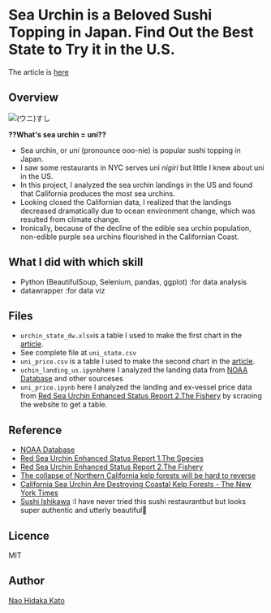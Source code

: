 # Sea Urchin is a Beloved Sushi Topping in Japan. Find Out the Best State to Try it in the U.S.
The article is [here](https://naokatoh.github.io/sea_urchin/)

## Overview
![(ウニ)すし](https://cdn.emojidex.com/emoji/seal/(ウニ)すし.png "(ウニ)すし")


**??What's sea urchin = uni??**  
- Sea urchin, or *uni* (pronounce ooo-nie) is popular sushi topping in Japan. 
- I saw some restaurants in NYC serves uni *nigiri* but little I knew about uni in the US.
- In this project, I analyzed the sea urchin landings in the US and found that California produces the most sea urchins.
- Looking closed the Californian data, I realized that the landings decreased dramatically due to ocean environment change, which was resulted from climate change.
- Ironically, because of the decline of the edible sea urchin population, non-edible purple sea urchins flourished in the Californian Coast. 

## What I did with which skill
- Python (BeautifulSoup, Selenium, pandas, ggplot) :for data analysis
- datawrapper :for data viz

## Files
- ```urchin_state_dw.xlsx```is a table I used to make the first chart in the [article](https://naokatoh.github.io/sea_urchin/).
- See complete file at ```uni_state.csv```
- ```uni_price.csv``` is a table I used to make the second chart in the [article](https://naokatoh.github.io/sea_urchin/).
- ```uchin_landing_us.ipynb```here I analyzed the landing data from [NOAA Database](https://www.fisheries.noaa.gov/foss/f?p=215:200:17118210909997:Mail:NO:::) and other sourceses
- ```uni_price.ipynb``` here I analyzed the landing and ex-vessel price data from [Red Sea Urchin Enhanced Status Report 2.The Fishery](https://marinespecies.wildlife.ca.gov/red-sea-urchin/the-fishery/) by scraoing the website to get a table. 

## Reference
- [NOAA Database](https://www.fisheries.noaa.gov/foss/f?p=215:200:17118210909997:Mail:NO:::)  
- [Red Sea Urchin Enhanced Status Report 1.The Species](https://marinespecies.wildlife.ca.gov/red-sea-urchin/the-species/)  
- [Red Sea Urchin Enhanced Status Report 2.The Fishery](https://marinespecies.wildlife.ca.gov/red-sea-urchin/the-fishery/)  
- [The collapse of Northern California kelp forests will be hard to reverse](https://news.ucsc.edu/2021/03/kelp-forests-norcal.html)  
- [California Sea Urchin Are Destroying Coastal Kelp Forests \- The New York Times](https://www.nytimes.com/2021/10/04/dining/california-sea-urchin-kelp-coastline.html)  
- [Sushi Ishikawa](https://www.ishikawanyc.com/) :I have never tried this sushi restaurantbut but looks super authentic and utterly beautiful🥰  


## Licence

MIT

## Author

[Nao Hidaka Kato](https://github.com/naokatoh)
